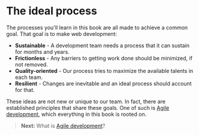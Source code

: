 <h1 class='chapter-h1'>The ideal process</h1>

The processes you'll learn in this book are all made to achieve a common goal. That goal is to make web development:

- __Sustainable__ - A development team needs a process that it can sustain for months and years.
- __Frictionless__ - Any barriers to getting work done should be minimized, if not removed.
- __Quality-oriented__ - Our process tries to maximize the available talents in each team.
- __Resilient__ - Changes are inevitable and an ideal process should account for that.

These ideas are not new or unique to our team. In fact, there are established principles that share these goals. One of such is [Agile development](agile.md), which everything in this book is rooted on.

> **Next:** What is [Agile development](agile.md)?
